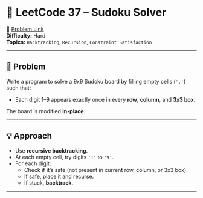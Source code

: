 # 🧩 LeetCode 37 – Sudoku Solver

🔗 [Problem Link](https://leetcode.com/problems/sudoku-solver/)  
**Difficulty:** Hard  
**Topics:** `Backtracking`, `Recursion`, `Constraint Satisfaction`

---

## 📘 Problem

Write a program to solve a 9x9 Sudoku board by filling empty cells (`'.'`) such that:

- Each digit 1–9 appears exactly once in every **row**, **column**, and **3x3 box**.

The board is modified **in-place**.

---

## 💡 Approach

- Use **recursive backtracking**.
- At each empty cell, try digits `'1'` to `'9'`.
- For each digit:
  - Check if it’s safe (not present in current row, column, or 3x3 box).
  - If safe, place it and recurse.
  - If stuck, **backtrack**.

---


